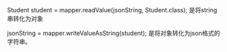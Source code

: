 Student student = mapper.readValue(jsonString, Student.class); 
是将string串转化为对象

jsonString = mapper.writeValueAsString(student); 
是将对象转化为json格式的字符串。
